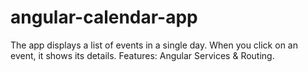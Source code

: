 # angular-calendar-app
The app displays a list of events in a single day. When you click on an event, it shows its details. Features: Angular Services &amp; Routing.
